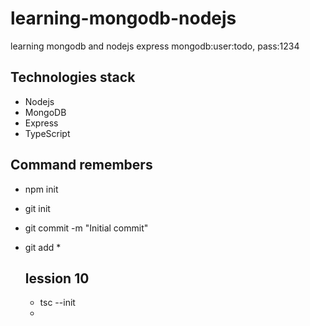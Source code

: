 # learning-mongodb-nodejs
learning mongodb and nodejs express
mongodb:user:todo, pass:1234

## Technologies stack
- Nodejs 
- MongoDB
- Express
- TypeScript

## Command remembers
- npm init
- git init
- git commit -m "Initial commit"
- git add *
  

  ## lession 10
  - tsc --init
  - 